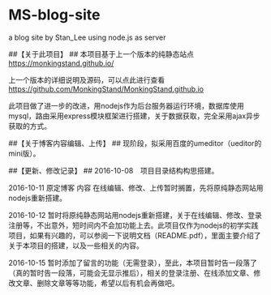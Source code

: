 # MS-blog-site
a blog site by Stan_Lee using node.js as server

##【关于此项目】 ##
本项目基于上一个版本的纯静态站点 https://monkingstand.github.io/

上一个版本的详细说明及源码，可以点此进行查看 https://github.com/MonkingStand/MonkingStand.github.io

此项目做了进一步的改进，用nodejs作为后台服务器运行环境，数据库使用mysql，路由采用express模块框架进行搭建，关于数据获取，完全采用ajax异步获取的方式。


##【关于博客内容编辑、上传】  ##
现阶段，拟采用百度的umeditor（ueditor的mini版）。


##【更新、修改记录】  ##
2016-10-08　项目目录结构构思搭建。

2016-10-11  原定博客 内容 在线编辑、修改、上传暂时搁置，先将原纯静态网站用nodejs重新搭建。

2016-10-12  暂时将原纯静态网站用nodejs重新搭建，关于在线编辑、修改、登录注册等，不出意外，短时间内不会加功能上去。此项目仅作为nodejs的初学实践项目，如果有兴趣的，可以参阅一下说明文档（README.pdf），里面主要介绍了关于本项目的搭建，以及一些相关的内容。

2016-10-15  暂时添加了留言的功能（无需登录），至此，本项目暂时告一段落了（真的暂时告一段落，可能会无显示推后），相关的登录注册、在线添加文章、修改文章、删除文章等等功能，希望以后有机会再做吧。
